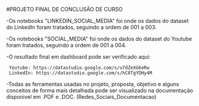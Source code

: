 #PROJETO FINAL DE CONCLUSÃO DE CURSO

-Os notebooks "LINKEDIN_SOCIAL_MEDIA" foi onde os dados do dataset do LinkedIn foram tratados, seguindo a ordem de 001 a 003.

-Os notebooks "SOCIAL_MEDIA" foi onde os dados do dataset do Youtube foram tratados, seguindo a ordem de 001 a 004.

-O resultado final em dashboard pode ser verificado aqui:

     Youtube: https://datastudio.google.com/s/u7dZeXG6eRw
     LinkedIn: https://datastudio.google.com/s/hC0TgYDHy4M
     
-Todas as ferramentas usadas no projeto, proposta, objetivo e alguns conceitos de forma mais detalhada pode ser visualizado na documentação disponivel em .PDF e .DOC. (Redes_Sociais_Documentacao)
